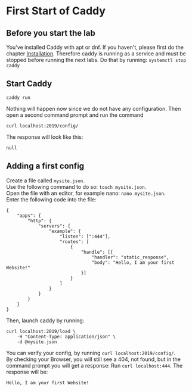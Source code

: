 # First Start of Caddy
## Before you start the lab
You've installed Caddy with apt or dnf. If you haven't, please first do the chapter [Installation](https://github.com/SimonBecker1997/CaddyTraining/tree/main/01_Installation). Therefore caddy is running as a service and must be stopped before running the next labs.
Do that by running:
```systemctl stop caddy```
## Start Caddy
```
caddy run
```
Nothing will happen now since we do not have any configuration. 
Then open a second command prompt and run the command
```
curl localhost:2019/config/
```
The response will look like this:
```
null
```
## Adding a first config
Create a file called `mysite.json`.  
Use the following command to do so: `touch mysite.json`.  
Open the file with an editor, for example nano: `nano mysite.json`.  
Enter the following code into the file:
```
{
	"apps": {
		"http": {
			"servers": {
				"example": {
					"listen": [":444"],
					"routes": [
						{
							"handle": [{
								"handler": "static_response",
								"body": "Hello, I am your first Website!"
							}]
						}
					]
				}
			}
		}
	}
}

```
Then, launch caddy by running: 
```
curl localhost:2019/load \
	-H "Content-Type: application/json" \
	-d @mysite.json
```
You can verify your config, by running `curl localhost:2019/config/`.  
By checking your Browser, you will still see a 404, not found, but in the command prompt you will get a response:
Run `curl localhost:444`.
The response will be:
```
Hello, I am your first Website!
```
